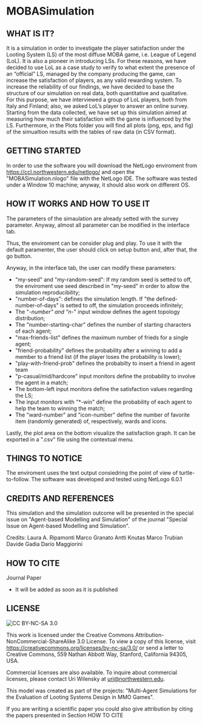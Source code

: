 # MOBASimulation

## WHAT IS IT?

It is a simulation in order to investigate the player satisfaction under the Looting System (LS) of the most diffuse MOBA game, i.e. League of Legend (LoL).
It is also a pioneer in introducing LSs. For these reasons, we have decided to use LoL as a case study to verify to what extent the presence of an “official” LS, managed by the company producing the game, can increase the satisfaction of players, as any valid rewarding system. To increase the reliability of our findings, we have decided to base the structure of our simulation on real data, both quantitative and qualitative. For this purpose, we have interviewed a group of LoL players, both from Italy and Finland; also, we asked LoL’s player to answer an online survey. Starting from the data collected, we have set up this simulation aimed at measuring how much their satisfaction with the game is influenced by the LS. 
Furthermore, in the Plots folder you will find all plots (png, eps, and fig) of the simualtion results with the tables of raw data (in CSV format).

## GETTING STARTED

In order to use the software you will download the NetLogo enviroment from https://ccl.northwestern.edu/netlogo/ and open the "MOBASimulation.nlogo" file with the NetLogo IDE.
The software was tested under a Window 10 machine; anyway, it should also work on different OS. 

## HOW IT WORKS AND HOW TO USE IT

The parameters of the simaulation are already setted with the survey parameter.
Anyway, almost all parameter can be modified in the interface tab.

Thus, the enviroment can be consider plug and play. To use it with the default paramenter, the user should click on setup button and, after that, the go button.

Anyway, in the interface tab, the user can modify these parameters:

 * "my-seed" and "my-random-seed": If my random seed is setted to off, the enviroment use seed described in "my-seed" in order to allow the simulation reproducibility;
 * "number-of-days": defines the simulation length. If "the defined-number-of-days" is setted to off, the simulation proceeds infinitely;
 * The "*-number" and "n-*" input window defines the agent topology distribution;
 * The "number-starting-char" defines the number of starting characters of each agent;
 * "max-friends-list" defines the maximum number of frieds for a single agent;
 * "friend-probability" defines the probability after a winning to add a member to a friend list (if the player loses the probability is lower);
 * "play-with-friend-prob" defines the probabilty to insert a friend in agent team
 * "p-casual/mid/hardcore" input monitors define the probability to involve the agent in a match;
 * The bottom-left input monitors define the satisfaction values regarding the LS;
 * The input monitors with "*-win" define the probability of each agent to help the team to winning the match;
 * The "ward-number" and "icon-number" define the number of favorite item (randomly generated) of, respectively, wards and icons.

Lastly, the plot area on the bottom visualize the satisfaction graph. It can be exported in a ".csv" file using the contextual menu.


## THINGS TO NOTICE

The enviroment uses the text output consiedring the point of view of turtle-to-follow.
The software was developed and tested using NetLogo 6.0.1

## CREDITS AND REFERENCES

This simulation and the simulation outcome will be presented in the special issue on "Agent-based Modelling and Simulation" of the journal "Special Issue on Agent-based Modelling and Simulation".

Credits:
Laura A. Ripamonti
Marco Granato
Antti Knutas
Marco Trubian
Davide Gadia
Dario Maggiorini


## HOW TO CITE

Journal Paper

 * It will be added as soon as it is published

## LICENSE

![CC BY-NC-SA 3.0](http://ccl.northwestern.edu/images/creativecommons/byncsa.png)

This work is licensed under the Creative Commons Attribution-NonCommercial-ShareAlike 3.0 License.  To view a copy of this license, visit https://creativecommons.org/licenses/by-nc-sa/3.0/ or send a letter to Creative Commons, 559 Nathan Abbott Way, Stanford, California 94305, USA.

Commercial licenses are also available. To inquire about commercial licenses, please contact Uri Wilensky at uri@northwestern.edu.

This model was created as part of the projects: "Multi-Agent Simulations for the Evaluation of Looting Systems Design in MMO Games".

If you are writing a scientific paper you could also give attribution by citing the papers presented in Section HOW TO CITE
<!-- 2017 Cite: To Define -->





